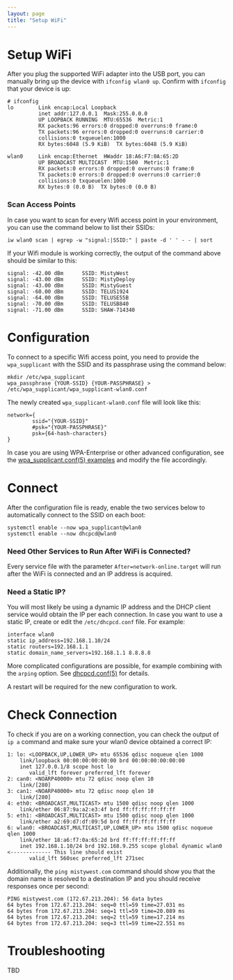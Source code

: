 ```yaml
---
layout: page
title: "Setup WiFi"
---
```


# Setup WiFi

After you plug the supported WiFi adapter into the USB port, you can manually bring up the device with `ifconfig wlan0 up`. Confirm with `ifconfig` that your device is up:
```
# ifconfig
lo        Link encap:Local Loopback
          inet addr:127.0.0.1  Mask:255.0.0.0
          UP LOOPBACK RUNNING  MTU:65536  Metric:1
          RX packets:96 errors:0 dropped:0 overruns:0 frame:0
          TX packets:96 errors:0 dropped:0 overruns:0 carrier:0
          collisions:0 txqueuelen:1000
          RX bytes:6048 (5.9 KiB)  TX bytes:6048 (5.9 KiB)

wlan0     Link encap:Ethernet  HWaddr 18:A6:F7:0A:65:2D
          UP BROADCAST MULTICAST  MTU:1500  Metric:1
          RX packets:0 errors:0 dropped:0 overruns:0 frame:0
          TX packets:0 errors:0 dropped:0 overruns:0 carrier:0
          collisions:0 txqueuelen:1000
          RX bytes:0 (0.0 B)  TX bytes:0 (0.0 B)
```
### Scan Access Points

In case you want to scan for every Wifi access point in your environment, you can use the command below to list their SSIDs:

    iw wlan0 scan | egrep -w "signal:|SSID:" | paste -d ' ' - - | sort
      
If your Wifi module is working correctly, the output of the command above should be similar to this:

    signal: -42.00 dBm      SSID: MistyWest
    signal: -43.00 dBm      SSID: MistyDeploy
    signal: -43.00 dBm      SSID: MistyGuest
    signal: -60.00 dBm      SSID: TELUS1924
    signal: -64.00 dBm      SSID: TELUSE55B
    signal: -70.00 dBm      SSID: TELUSB840
    signal: -71.00 dBm      SSID: SHAW-714340

# Configuration

To connect to a specific Wifi access point, you need to provide the `wpa_supplicant` with the SSID and its passphrase using the command below:

    mkdir /etc/wpa_supplicant
    wpa_passphrase {YOUR-SSID} {YOUR-PASSPHRASE} > /etc/wpa_supplicant/wpa_supplicant-wlan0.conf
    
The newly created `wpa_supplicant-wlan0.conf` file will look like this:

    network={
            ssid="{YOUR-SSID}"
            #psk="{YOUR-PASSPHRASE}"
            psk={64-hash-characters}
    }
    
In case you are using WPA-Enterprise or other advanced configuration, see the [wpa_supplicant.conf(5) examples](https://man.archlinux.org/man/wpa_supplicant.conf.5) and modify the file accordingly.
    
# Connect

After the configuration file is ready, enable the two services below to automatically connect to the SSID on each boot:
    
    systemctl enable --now wpa_supplicant@wlan0
    systemctl enable --now dhcpcd@wlan0
    
### Need Other Services to Run After WiFi is Connected?
   
Every service file with the parameter `After=network-online.target` will run after the WiFi is connected and an IP address is acquired.
    
### Need a Static IP?
You will most likely be using a dynamic IP address and the DHCP client service would obtain the IP per each connection. In case you want to use a static IP, create or edit the `/etc/dhcpcd.conf` file. For example:

    interface wlan0
    static ip_address=192.168.1.10/24	
    static routers=192.168.1.1
    static domain_name_servers=192.168.1.1 8.8.8.8
    
More complicated configurations are possible, for example combining with the `arping` option. See [dhcpcd.conf(5)](https://man.archlinux.org/man/dhcpcd.conf.5) for details.

A restart will be required for the new configuration to work.
    
# Check Connection

To check if you are on a working connection, you can check the output of `ip a` command and make sure your wlan0 device obtained a correct IP:

    1: lo: <LOOPBACK,UP,LOWER_UP> mtu 65536 qdisc noqueue qlen 1000
        link/loopback 00:00:00:00:00:00 brd 00:00:00:00:00:00
        inet 127.0.0.1/8 scope host lo
           valid_lft forever preferred_lft forever
    2: can0: <NOARP40000> mtu 72 qdisc noop qlen 10
        link/[280] 
    3: can1: <NOARP40000> mtu 72 qdisc noop qlen 10
        link/[280] 
    4: eth0: <BROADCAST,MULTICAST> mtu 1500 qdisc noop qlen 1000
        link/ether 06:87:9a:a2:e3:4f brd ff:ff:ff:ff:ff:ff
    5: eth1: <BROADCAST,MULTICAST> mtu 1500 qdisc noop qlen 1000
        link/ether a2:69:d7:df:09:5d brd ff:ff:ff:ff:ff:ff
    6: wlan0: <BROADCAST,MULTICAST,UP,LOWER_UP> mtu 1500 qdisc noqueue qlen 1000
        link/ether 18:a6:f7:0a:65:2d brd ff:ff:ff:ff:ff:ff
        inet 192.168.1.10/24 brd 192.168.9.255 scope global dynamic wlan0     <------------- This line should exist
           valid_lft 560sec preferred_lft 271sec

Additionally, the `ping mistywest.com` command should show you that the domain name is resolved to a destination IP and you should receive responses once per second:

    PING mistywest.com (172.67.213.204): 56 data bytes
    64 bytes from 172.67.213.204: seq=0 ttl=59 time=27.031 ms
    64 bytes from 172.67.213.204: seq=1 ttl=59 time=20.089 ms
    64 bytes from 172.67.213.204: seq=2 ttl=59 time=17.214 ms
    64 bytes from 172.67.213.204: seq=3 ttl=59 time=22.551 ms
    
# Troubleshooting

TBD
